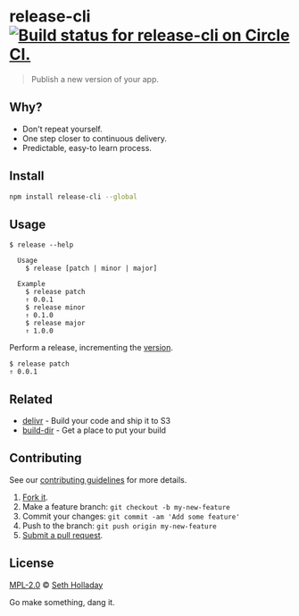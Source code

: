 # release-cli [![Build status for release-cli on Circle CI.](https://img.shields.io/circleci/project/sholladay/release-cli/master.svg "Circle Build Status")](https://circleci.com/gh/sholladay/release-cli "Release CLI Builds")

> Publish a new version of your app.

## Why?

 - Don't repeat yourself.
 - One step closer to continuous delivery.
 - Predictable, easy-to learn process.

## Install

```sh
npm install release-cli --global
```

## Usage

```
$ release --help

  Usage
    $ release [patch | minor | major]

  Example
    $ release patch
    ⇑ 0.0.1
    $ release minor
    ⇑ 0.1.0
    $ release major
    ⇑ 1.0.0
```

Perform a release, incrementing the [version](http://semver.org/).

```
$ release patch
⇑ 0.0.1
```

## Related

 - [delivr](https://github.com/sholladay/delivr) - Build your code and ship it to S3
 - [build-dir](https://github.com/sholladay/build-dir) - Get a place to put your build

## Contributing

See our [contributing guidelines](https://github.com/sholladay/release-cli/blob/master/CONTRIBUTING.md "The guidelines for participating in this project.") for more details.

1. [Fork it](https://github.com/sholladay/release-cli/fork).
2. Make a feature branch: `git checkout -b my-new-feature`
3. Commit your changes: `git commit -am 'Add some feature'`
4. Push to the branch: `git push origin my-new-feature`
5. [Submit a pull request](https://github.com/sholladay/release-cli/compare "Submit code to this project for review.").

## License

[MPL-2.0](https://github.com/sholladay/release-cli/blob/master/LICENSE "The license for release-cli.") © [Seth Holladay](https://seth-holladay.com "Author of release-cli.")

Go make something, dang it.
